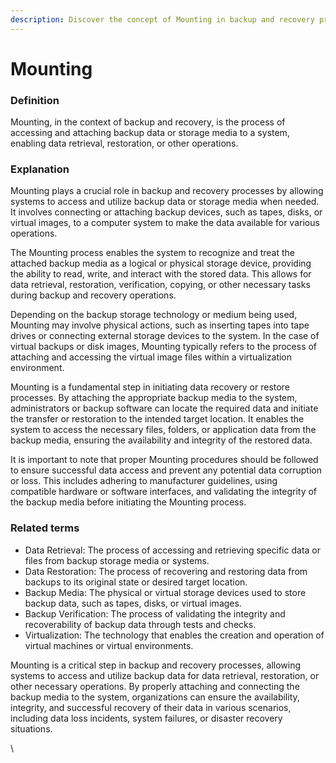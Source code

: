 ```yaml
---
description: Discover the concept of Mounting in backup and recovery processes.
---
```


# Mounting

### Definition

Mounting, in the context of backup and recovery, is the process of accessing and attaching backup data or storage media to a system, enabling data retrieval, restoration, or other operations.

### Explanation

Mounting plays a crucial role in backup and recovery processes by allowing systems to access and utilize backup data or storage media when needed. It involves connecting or attaching backup devices, such as tapes, disks, or virtual images, to a computer system to make the data available for various operations.

The Mounting process enables the system to recognize and treat the attached backup media as a logical or physical storage device, providing the ability to read, write, and interact with the stored data. This allows for data retrieval, restoration, verification, copying, or other necessary tasks during backup and recovery operations.

Depending on the backup storage technology or medium being used, Mounting may involve physical actions, such as inserting tapes into tape drives or connecting external storage devices to the system. In the case of virtual backups or disk images, Mounting typically refers to the process of attaching and accessing the virtual image files within a virtualization environment.

Mounting is a fundamental step in initiating data recovery or restore processes. By attaching the appropriate backup media to the system, administrators or backup software can locate the required data and initiate the transfer or restoration to the intended target location. It enables the system to access the necessary files, folders, or application data from the backup media, ensuring the availability and integrity of the restored data.

It is important to note that proper Mounting procedures should be followed to ensure successful data access and prevent any potential data corruption or loss. This includes adhering to manufacturer guidelines, using compatible hardware or software interfaces, and validating the integrity of the backup media before initiating the Mounting process.

### Related terms

* Data Retrieval: The process of accessing and retrieving specific data or files from backup storage media or systems.
* Data Restoration: The process of recovering and restoring data from backups to its original state or desired target location.
* Backup Media: The physical or virtual storage devices used to store backup data, such as tapes, disks, or virtual images.
* Backup Verification: The process of validating the integrity and recoverability of backup data through tests and checks.
* Virtualization: The technology that enables the creation and operation of virtual machines or virtual environments.

Mounting is a critical step in backup and recovery processes, allowing systems to access and utilize backup data for data retrieval, restoration, or other necessary operations. By properly attaching and connecting the backup media to the system, organizations can ensure the availability, integrity, and successful recovery of their data in various scenarios, including data loss incidents, system failures, or disaster recovery situations.

\
